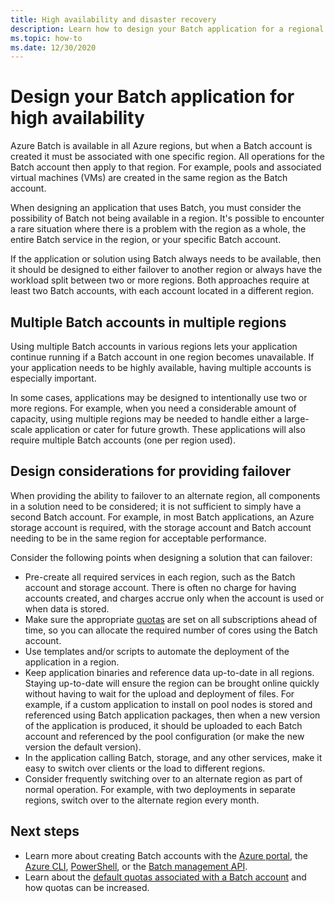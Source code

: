 ```yaml
---
title: High availability and disaster recovery
description: Learn how to design your Batch application for a regional outage.
ms.topic: how-to
ms.date: 12/30/2020
---
```


# Design your Batch application for high availability

Azure Batch is available in all Azure regions, but when a Batch account is created it must be associated with one specific region. All operations for the Batch account then apply to that region. For example, pools and associated virtual machines (VMs) are created in the same region as the Batch account.

When designing an application that uses Batch, you must consider the possibility of Batch not being available in a region. It's possible to encounter a rare situation where there is a problem with the region as a whole, the entire Batch service in the region, or your specific Batch account.

If the application or solution using Batch always needs to be available, then it should be designed to either failover to another region or always have the workload split between two or more regions. Both approaches require at least two Batch accounts, with each account located in a different region.

## Multiple Batch accounts in multiple regions

Using multiple Batch accounts in various regions lets your application continue running if a Batch account in one region becomes unavailable. If your application needs to be highly available, having multiple accounts is especially important.

In some cases, applications may be designed to intentionally use two or more regions. For example, when you need a considerable amount of capacity, using multiple regions may be needed to handle either a large-scale application or cater for future growth. These applications will also require multiple Batch accounts (one per region used).

## Design considerations for providing failover

When providing the ability to failover to an alternate region, all components in a solution need to be considered; it is not sufficient to simply have a second Batch account. For example, in most Batch applications, an Azure storage account is required, with the storage account and Batch account needing to be in the same region for acceptable performance.

Consider the following points when designing a solution that can failover:

- Pre-create all required services in each region, such as the Batch account and storage account. There is often no charge for having accounts created, and charges accrue only when the account is used or when data is stored.
- Make sure the appropriate [quotas](batch-quota-limit.md) are set on all subscriptions ahead of time, so you can allocate the required number of cores using the Batch account.
- Use templates and/or scripts to automate the deployment of the application in a region.
- Keep application binaries and reference data up-to-date in all regions. Staying up-to-date will ensure the region can be brought online quickly without having to wait for the upload and deployment of files. For example, if a custom application to install on pool nodes is stored and referenced using Batch application packages, then when a new version of the application is produced, it should be uploaded to each Batch account and referenced by the pool configuration (or make the new version the default version).
- In the application calling Batch, storage, and any other services, make it easy to switch over clients or the load to different regions.
- Consider frequently switching over to an alternate region as part of normal operation. For example, with two deployments in separate regions, switch over to the alternate region every month.

## Next steps

- Learn more about creating Batch accounts with the [Azure portal](batch-account-create-portal.md), the [Azure CLI](./scripts/batch-cli-sample-create-account.md), [PowerShell](batch-powershell-cmdlets-get-started.md), or the [Batch management API](batch-management-dotnet.md).
- Learn about the [default quotas associated with a Batch account](batch-quota-limit.md) and how quotas can be increased.
